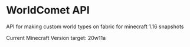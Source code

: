 # WorldComet API
API for making custom world types on fabric for minecraft 1.16 snapshots

Current Minecraft Version target: 20w11a
